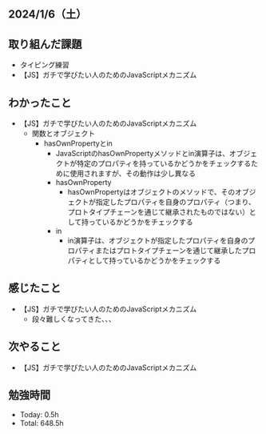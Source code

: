 ## 2024/1/6（土）

## 取り組んだ課題

- タイピング練習
- 【JS】ガチで学びたい人のためのJavaScriptメカニズム

## わかったこと
- 【JS】ガチで学びたい人のためのJavaScriptメカニズム
  - 関数とオブジェクト
    - hasOwnPropertyとin
      - JavaScriptのhasOwnPropertyメソッドとin演算子は、オブジェクトが特定のプロパティを持っているかどうかをチェックするために使用されますが、その動作は少し異なる
      - hasOwnProperty
        - hasOwnPropertyはオブジェクトのメソッドで、そのオブジェクトが指定したプロパティを自身のプロパティ（つまり、プロトタイプチェーンを通じて継承されたものではない）として持っているかどうかをチェックする
      - in
        - in演算子は、オブジェクトが指定したプロパティを自身のプロパティまたはプロトタイプチェーンを通じて継承したプロパティとして持っているかどうかをチェックする

## 感じたこと 
- 【JS】ガチで学びたい人のためのJavaScriptメカニズム
  - 段々難しくなってきた、、、

## 次やること
- 【JS】ガチで学びたい人のためのJavaScriptメカニズム

## 勉強時間

- Today: 0.5h
- Total: 648.5h
